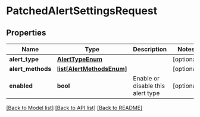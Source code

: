 # PatchedAlertSettingsRequest

## Properties
Name | Type | Description | Notes
------------ | ------------- | ------------- | -------------
**alert_type** | [**AlertTypeEnum**](AlertTypeEnum.md) |  | [optional] 
**alert_methods** | [**list[AlertMethodsEnum]**](AlertMethodsEnum.md) |  | [optional] 
**enabled** | **bool** | Enable or disable this alert type | [optional] 

[[Back to Model list]](../README.md#documentation-for-models) [[Back to API list]](../README.md#documentation-for-api-endpoints) [[Back to README]](../README.md)


